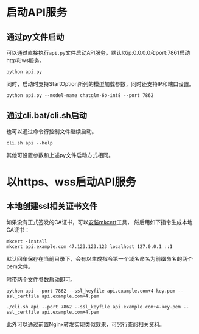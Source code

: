 # 启动API服务

## 通过py文件启动
可以通过直接执行`api.py`文件启动API服务，默认以ip:0.0.0.0和port:7861启动http和ws服务。
```shell
python api.py
```
同时，启动时支持StartOption所列的模型加载参数，同时还支持IP和端口设置。
```shell
python api.py --model-name chatglm-6b-int8 --port 7862 
```

## 通过cli.bat/cli.sh启动
也可以通过命令行控制文件继续启动。
```shell
cli.sh api --help
```
其他可设置参数和上述py文件启动方式相同。


# 以https、wss启动API服务
## 本地创建ssl相关证书文件
如果没有正式签发的CA证书，可以[安装mkcert](https://github.com/FiloSottile/mkcert#installation)工具， 然后用如下指令生成本地CA证书：
```shell
mkcert -install
mkcert api.example.com 47.123.123.123 localhost 127.0.0.1 ::1
```
默认回车保存在当前目录下，会有以生成指令第一个域名命名为前缀命名的两个pem文件。

附带两个文件参数启动即可。
````shell
python api --port 7862 --ssl_keyfile api.example.com+4-key.pem --ssl_certfile api.example.com+4.pem

./cli.sh api --port 7862 --ssl_keyfile api.example.com+4-key.pem --ssl_certfile api.example.com+4.pem
````

此外可以通过前置Nginx转发实现类似效果，可另行查阅相关资料。